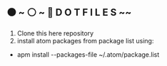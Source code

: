 ## ⚫️ ~ ⚪️ ~  🔵 D O T F I L E S ~~

1. Clone this here repository
2. install atom packages from package list using:
* apm install --packages-file ~/.atom/package.list
